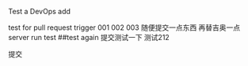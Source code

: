 Test a DevOps add

test for pull request trigger
001
002
003
随便提交一点东西
再替吉奥一点
server run test
##test again
提交测试一下
测试212

提交
